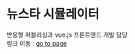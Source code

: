 # 뉴스타 시뮬레이터

반응형 퍼블리싱과 vue.js 프론트엔드 개발 담당</br>
링크 이동 : <a href="https://nyhya.cafe24.com/project/project05/index.html#/" target="_blank">go to page</a>

